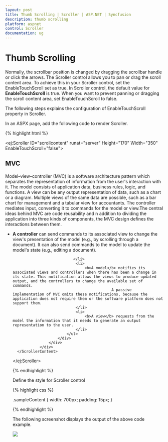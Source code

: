 ```yaml
---
layout: post
title: Thumb Scrolling | Scroller | ASP.NET | Syncfusion
description: thumb scrolling
platform: aspnet
control: Scroller
documentation: ug
---
```


# Thumb Scrolling

Normally, the scrollbar position is changed by dragging the scrollbar handle or click the arrows. The Scroller control allows you to pan or drag the scroll content area. To achieve this in your Scroller control, set the EnableTouchScroll set as true. In Scroller control, the default value for **EnableTouchScroll** is true. When you want to prevent panning or dragging the scroll content area, set EnableTouchScroll to false.

The following steps explains the configuration of EnableTouchScroll property in Scroller. 

In an ASPX page, add the following code to render Scroller.

{% highlight html %}

<ej:Scroller ID="scrollcontent" runat="server" Height="170" Width="350" EnableTouchScroll="false">
      <ScrollerContent>
                <div>
                    <div class="sampleContent">
                        <h3 style="font-size: 20px;">MVC</h3>
                        <div>
                            <p>
                                Model–view–controller (MVC) is a software architecture pattern which separates the
                                    representation of information from the user's interaction with it.
                                    The model consists of application data, business rules, logic, and functions. A view can be any
                                    output representation of data, such as a chart or a diagram. Multiple views of the same data 
                                    are possible, such as a bar chart for management and a tabular view for accountants. 
                                    The controller mediates input, converting it to commands for the model or view.The central 
                                    ideas behind MVC are code reusability and n addition to dividing the application into three 
                                    kinds of components, the MVC design defines the interactions between them.
                            </p>
                            <ul>
                                <li>
                                    <b>A controller </b>can send commands to its associated view to change the view's presentation of the model (e.g., by scrolling through a document). 
                                                 It can also send commands to the model to update the model's state (e.g., editing a document).

                               </li>
                                <li>
                                    <b>A model</b> notifies its associated views and controllers when there has been a change in its state. This notification allows the views to produce updated output, and the controllers to change the available set of commands. 
                                                A passive implementation of MVC omits these notifications, because the application does not require them or the software platform does not support them.
                                </li>
                                <li>
                                    <b>A view</b> requests from the model the information that it needs to generate an output representation to the user.
                                </li>
                            </ul>
                        </div>
                    </div>
                </div>
      </ScrollerContent>
</ej:Scroller>

{% endhighlight %}

Define the style for Scroller control

{% highlight css %}

.sampleContent {
	width: 700px;
	padding: 15px;
}

{% endhighlight %}


The following screenshot displays the output of the above code example.

![](Thumb-Scrolling_images/Thumb-Scrolling_img1.png)